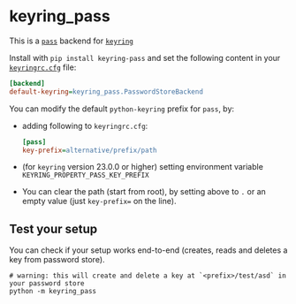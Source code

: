 # keyring_pass

This is a [`pass`](https://www.passwordstore.org/) backend for [`keyring`](https://pypi.org/project/keyring/)

Install with `pip install keyring-pass` and set the following content in your [`keyringrc.cfg`](https://pypi.org/project/keyring/#config-file-path) file:

```ini
[backend]
default-keyring=keyring_pass.PasswordStoreBackend
```

You can modify the default `python-keyring` prefix for `pass`, by:
- adding following to `keyringrc.cfg`:
  
    ```ini
    [pass]
    key-prefix=alternative/prefix/path
    ```

- (for `keyring` version 23.0.0 or higher) setting environment variable `KEYRING_PROPERTY_PASS_KEY_PREFIX`

- You can clear the path (start from root), by setting above to `.` or an empty value (just `key-prefix=` on the line).


## Test your setup

You can check if your setup works end-to-end (creates, reads and deletes a key from password store).

```shell
# warning: this will create and delete a key at `<prefix>/test/asd` in your password store
python -m keyring_pass
```
